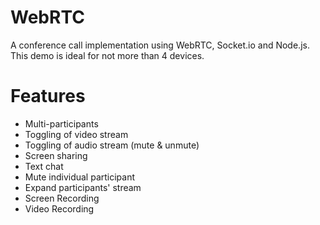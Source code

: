# WebRTC
A conference call implementation using WebRTC, Socket.io and Node.js. This demo is ideal for not more than 4 devices.

# Features
- Multi-participants
- Toggling of video stream
- Toggling of audio stream (mute & unmute)
- Screen sharing
- Text chat
- Mute individual participant
- Expand participants' stream
- Screen Recording
- Video Recording
